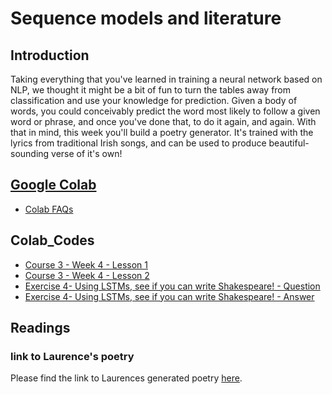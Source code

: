 # Sequence models and literature
## Introduction
Taking everything that you've learned in training a neural network based on NLP, we thought it might be a bit of fun to turn the tables away from classification and use your knowledge for prediction. Given a body of words, you could conceivably predict the word most likely to follow a given word or phrase, and once you've done that, to do it again, and again. With that in mind, this week you'll build a poetry generator. It's trained with the lyrics from traditional Irish songs, and can be used to produce beautiful-sounding verse of it's own!

## [Google Colab](https://colab.research.google.com)
* [Colab FAQs](https://research.google.com/colaboratory/faq.html)

## Colab_Codes
* [Course 3 - Week 4 - Lesson 1](./TensorFlowInPractice/Course3-NLP/Course3-Week4-Lesson1-Notebook.ipynb)
* [Course 3 - Week 4 - Lesson 2](./TensorFlowInPractice/Course3-NLP/Course3-Week4-Lesson2-Notebook.ipynb)
* [Exercise 4- Using LSTMs, see if you can write Shakespeare! - Question](./TensorFlowInPractice/Course3-NLP/NLP_Week4_Exercise_Shakespeare_Answer.ipynb)
* [Exercise 4- Using LSTMs, see if you can write Shakespeare! - Answer](./TensorFlowInPractice/Course3-NLP/NLP_Week4_Exercise_Shakespeare_Question.ipynb)

## Readings
### link to Laurence's poetry
Please find the link to Laurences generated poetry [here](https://storage.googleapis.com/laurencemoroney-blog.appspot.com/irish-lyrics-eof.txt).
